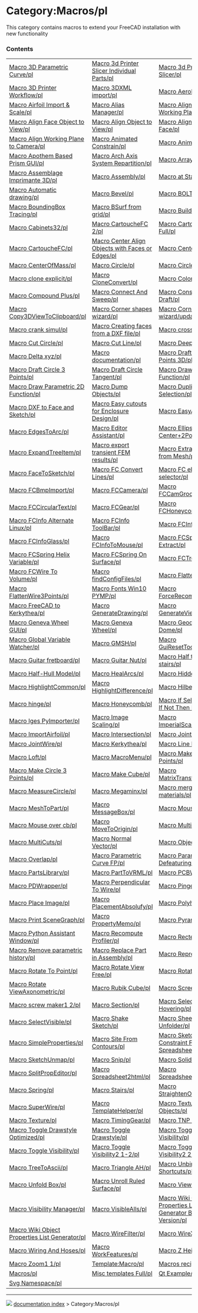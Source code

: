 # Category:Macros/pl
This category contains macros to extend your FreeCAD installation with new functionality

### Contents

|     |     |     |
| --- | --- | --- |
| [Macro 3D Parametric Curve/pl](Macro_3D_Parametric_Curve/pl.md) | [Macro 3d Printer Slicer Individual Parts/pl](Macro_3d_Printer_Slicer_Individual_Parts/pl.md) | [Macro 3d Printer Slicer/pl](Macro_3d_Printer_Slicer/pl.md) |
| [Macro 3D Printer Workflow/pl](Macro_3D_Printer_Workflow/pl.md) | [Macro 3DXML import/pl](Macro_3DXML_import/pl.md) | [Macro AeroFoil/pl](Macro_AeroFoil/pl.md) |
| [Macro Airfoil Import & Scale/pl](Macro_Airfoil_Import_&_Scale/pl.md) | [Macro Alias Manager/pl](Macro_Alias_Manager/pl.md) | [Macro Align Camera to Working Plane/pl](Macro_Align_Camera_to_Working_Plane/pl.md) |
| [Macro Align Face Object to View/pl](Macro_Align_Face_Object_to_View/pl.md) | [Macro Align Object to View/pl](Macro_Align_Object_to_View/pl.md) | [Macro Align View to Face/pl](Macro_Align_View_to_Face/pl.md) |
| [Macro Align Working Plane to Camera/pl](Macro_Align_Working_Plane_to_Camera/pl.md) | [Macro Animated Constrain/pl](Macro_Animated_Constrain/pl.md) | [Macro Animator/pl](Macro_Animator/pl.md) |
| [Macro Apothem Based Prism GUI/pl](Macro_Apothem_Based_Prism_GUI/pl.md) | [Macro Arch Axis System Repartition/pl](Macro_Arch_Axis_System_Repartition/pl.md) | [Macro ArrayCopy/pl](Macro_ArrayCopy/pl.md) |
| [Macro Assemblage Imprimante 3D/pl](Macro_Assemblage_Imprimante_3D/pl.md) | [Macro Assembly/pl](Macro_Assembly/pl.md) | [Macro at Startup/pl](Macro_at_Startup/pl.md) |
| [Macro Automatic drawing/pl](Macro_Automatic_drawing/pl.md) | [Macro Bevel/pl](Macro_Bevel/pl.md) | [Macro BOLTS/pl](Macro_BOLTS/pl.md) |
| [Macro BoundingBox Tracing/pl](Macro_BoundingBox_Tracing/pl.md) | [Macro BSurf from grid/pl](Macro_BSurf_from_grid/pl.md) | [Macro Build Utility/pl](Macro_Build_Utility/pl.md) |
| [Macro Cabinets32/pl](Macro_Cabinets32/pl.md) | [Macro CartoucheFC 2/pl](Macro_CartoucheFC_2/pl.md) | [Macro CartoucheFC Full/pl](Macro_CartoucheFC_Full/pl.md) |
| [Macro CartoucheFC/pl](Macro_CartoucheFC/pl.md) | [Macro Center Align Objects with Faces or Edges/pl](Macro_Center_Align_Objects_with_Faces_or_Edges/pl.md) | [Macro CenterFace/pl](Macro_CenterFace/pl.md) |
| [Macro CenterOfMass/pl](Macro_CenterOfMass/pl.md) | [Macro Circle/pl](Macro_Circle/pl.md) | [Macro CirclePlus/pl](Macro_CirclePlus/pl.md) |
| [Macro clone explicit/pl](Macro_clone_explicit/pl.md) | [Macro CloneConvert/pl](Macro_CloneConvert/pl.md) | [Macro Colorize/pl](Macro_Colorize/pl.md) |
| [Macro Compound Plus/pl](Macro_Compound_Plus/pl.md) | [Macro Connect And Sweep/pl](Macro_Connect_And_Sweep/pl.md) | [Macro Constraint Draft/pl](Macro_Constraint_Draft/pl.md) |
| [Macro Copy3DViewToClipboard/pl](Macro_Copy3DViewToClipboard/pl.md) | [Macro Corner shapes wizard/pl](Macro_Corner_shapes_wizard/pl.md) | [Macro Corner shapes wizard/update/pl](Macro_Corner_shapes_wizard/update/pl.md) |
| [Macro crank simul/pl](Macro_crank_simul/pl.md) | [Macro Creating faces from a DXF file/pl](Macro_Creating_faces_from_a_DXF_file/pl.md) | [Macro cross section/pl](Macro_cross_section/pl.md) |
| [Macro Cut Circle/pl](Macro_Cut_Circle/pl.md) | [Macro Cut Line/pl](Macro_Cut_Line/pl.md) | [Macro DeepCopy/pl](Macro_DeepCopy/pl.md) |
| [Macro Delta xyz/pl](Macro_Delta_xyz/pl.md) | [Macro documentation/pl](Macro_documentation/pl.md) | [Macro Draft Circle 3 Points 3D/pl](Macro_Draft_Circle_3_Points_3D/pl.md) |
| [Macro Draft Circle 3 Points/pl](Macro_Draft_Circle_3_Points/pl.md) | [Macro Draft Circle Tangent/pl](Macro_Draft_Circle_Tangent/pl.md) | [Macro Draw 2D Function/pl](Macro_Draw_2D_Function/pl.md) |
| [Macro Draw Parametric 2D Function/pl](Macro_Draw_Parametric_2D_Function/pl.md) | [Macro Dump Objects/pl](Macro_Dump_Objects/pl.md) | [Macro Duplicate Selection/pl](Macro_Duplicate_Selection/pl.md) |
| [Macro DXF to Face and Sketch/pl](Macro_DXF_to_Face_and_Sketch/pl.md) | [Macro Easy cutouts for Enclosure Design/pl](Macro_Easy_cutouts_for_Enclosure_Design/pl.md) | [Macro EasyAlias/pl](Macro_EasyAlias/pl.md) |
| [Macro EdgesToArc/pl](Macro_EdgesToArc/pl.md) | [Macro Editor Assistant/pl](Macro_Editor_Assistant/pl.md) | [Macro Ellipse-Center+2Points/pl](Macro_Ellipse-Center+2Points/pl.md) |
| [Macro ExpandTreeItem/pl](Macro_ExpandTreeItem/pl.md) | [Macro export transient FEM results/pl](Macro_export_transient_FEM_results/pl.md) | [Macro Extract Wires from Mesh/pl](Macro_Extract_Wires_from_Mesh/pl.md) |
| [Macro FaceToSketch/pl](Macro_FaceToSketch/pl.md) | [Macro FC Convert Lines/pl](Macro_FC_Convert_Lines/pl.md) | [Macro FC element selector/pl](Macro_FC_element_selector/pl.md) |
| [Macro FCBmpImport/pl](Macro_FCBmpImport/pl.md) | [Macro FCCamera/pl](Macro_FCCamera/pl.md) | [Macro FCCamGroover/pl](Macro_FCCamGroover/pl.md) |
| [Macro FCCircularText/pl](Macro_FCCircularText/pl.md) | [Macro FCGear/pl](Macro_FCGear/pl.md) | [Macro FCHoneycombMaker/pl](Macro_FCHoneycombMaker/pl.md) |
| [Macro FCInfo Alternate Linux/pl](Macro_FCInfo_Alternate_Linux/pl.md) | [Macro FCInfo ToolBar/pl](Macro_FCInfo_ToolBar/pl.md) | [Macro FCInfo/pl](Macro_FCInfo/pl.md) |
| [Macro FCInfoGlass/pl](Macro_FCInfoGlass/pl.md) | [Macro FCInfoToMouse/pl](Macro_FCInfoToMouse/pl.md) | [Macro FCSpreadSheet Extract/pl](Macro_FCSpreadSheet_Extract/pl.md) |
| [Macro FCSpring Helix Variable/pl](Macro_FCSpring_Helix_Variable/pl.md) | [Macro FCSpring On Surface/pl](Macro_FCSpring_On_Surface/pl.md) | [Macro FCTreeView/pl](Macro_FCTreeView/pl.md) |
| [Macro FCWire To Volume/pl](Macro_FCWire_To_Volume/pl.md) | [Macro findConfigFiles/pl](Macro_findConfigFiles/pl.md) | [Macro FlattenWire/pl](Macro_FlattenWire/pl.md) |
| [Macro FlattenWire3Points/pl](Macro_FlattenWire3Points/pl.md) | [Macro Fonts Win10 PYMP/pl](Macro_Fonts_Win10_PYMP/pl.md) | [Macro ForceRecompute/pl](Macro_ForceRecompute/pl.md) |
| [Macro FreeCAD to Kerkythea/pl](Macro_FreeCAD_to_Kerkythea/pl.md) | [Macro GenerateDrawing/pl](Macro_GenerateDrawing/pl.md) | [Macro GenerateViews/pl](Macro_GenerateViews/pl.md) |
| [Macro Geneva Wheel GUI/pl](Macro_Geneva_Wheel_GUI/pl.md) | [Macro Geneva Wheel/pl](Macro_Geneva_Wheel/pl.md) | [Macro Geodesic Dome/pl](Macro_Geodesic_Dome/pl.md) |
| [Macro Global Variable Watcher/pl](Macro_Global_Variable_Watcher/pl.md) | [Macro GMSH/pl](Macro_GMSH/pl.md) | [Macro GuiResetToolbars/pl](Macro_GuiResetToolbars/pl.md) |
| [Macro Guitar fretboard/pl](Macro_Guitar_fretboard/pl.md) | [Macro Guitar Nut/pl](Macro_Guitar_Nut/pl.md) | [Macro Half turn stairs/pl](Macro_Half_turn_stairs/pl.md) |
| [Macro Half-Hull Model/pl](Macro_Half-Hull_Model/pl.md) | [Macro HealArcs/pl](Macro_HealArcs/pl.md) | [Macro HiddenAlls/pl](Macro_HiddenAlls/pl.md) |
| [Macro HighlightCommon/pl](Macro_HighlightCommon/pl.md) | [Macro HighlightDifference/pl](Macro_HighlightDifference/pl.md) | [Macro HilbertCurve/pl](Macro_HilbertCurve/pl.md) |
| [Macro hinge/pl](Macro_hinge/pl.md) | [Macro Honeycomb/pl](Macro_Honeycomb/pl.md) | [Macro If Selected Stay If Not Then Delete/pl](Macro_If_Selected_Stay_If_Not_Then_Delete/pl.md) |
| [Macro Iges PyImporter/pl](Macro_Iges_PyImporter/pl.md) | [Macro Image Scaling/pl](Macro_Image_Scaling/pl.md) | [Macro ImperialScales/pl](Macro_ImperialScales/pl.md) |
| [Macro ImportAirfoil/pl](Macro_ImportAirfoil/pl.md) | [Macro Intersection/pl](Macro_Intersection/pl.md) | [Macro Joint/pl](Macro_Joint/pl.md) |
| [Macro JointWire/pl](Macro_JointWire/pl.md) | [Macro Kerkythea/pl](Macro_Kerkythea/pl.md) | [Macro Line Length/pl](Macro_Line_Length/pl.md) |
| [Macro Loft/pl](Macro_Loft/pl.md) | [Macro MacroMenu/pl](Macro_MacroMenu/pl.md) | [Macro Make Arc 3 Points/pl](Macro_Make_Arc_3_Points/pl.md) |
| [Macro Make Circle 3 Points/pl](Macro_Make_Circle_3_Points/pl.md) | [Macro Make Cube/pl](Macro_Make_Cube/pl.md) | [Macro MatrixTransform/pl](Macro_MatrixTransform/pl.md) |
| [Macro MeasureCircle/pl](Macro_MeasureCircle/pl.md) | [Macro Megaminx/pl](Macro_Megaminx/pl.md) | [Macro merge duplicate materials/pl](Macro_merge_duplicate_materials/pl.md) |
| [Macro MeshToPart/pl](Macro_MeshToPart/pl.md) | [Macro MessageBox/pl](Macro_MessageBox/pl.md) | [Macro Mouse Cross/pl](Macro_Mouse_Cross/pl.md) |
| [Macro Mouse over cb/pl](Macro_Mouse_over_cb/pl.md) | [Macro MoveToOrigin/pl](Macro_MoveToOrigin/pl.md) | [Macro MultiCopy/pl](Macro_MultiCopy/pl.md) |
| [Macro MultiCuts/pl](Macro_MultiCuts/pl.md) | [Macro Normal Vector/pl](Macro_Normal_Vector/pl.md) | [Macro ObjectInfo/pl](Macro_ObjectInfo/pl.md) |
| [Macro Overlap/pl](Macro_Overlap/pl.md) | [Macro Parametric Curve FP/pl](Macro_Parametric_Curve_FP/pl.md) | [Macro Parametric Defeaturing/pl](Macro_Parametric_Defeaturing/pl.md) |
| [Macro PartsLibrary/pl](Macro_PartsLibrary/pl.md) | [Macro PartToVRML/pl](Macro_PartToVRML/pl.md) | [Macro PCBWay/pl](Macro_PCBWay/pl.md) |
| [Macro PDWrapper/pl](Macro_PDWrapper/pl.md) | [Macro Perpendicular To Wire/pl](Macro_Perpendicular_To_Wire/pl.md) | [Macro Pinger/pl](Macro_Pinger/pl.md) |
| [Macro Place Image/pl](Macro_Place_Image/pl.md) | [Macro PlacementAbsolufy/pl](Macro_PlacementAbsolufy/pl.md) | [Macro Polyhedrons/pl](Macro_Polyhedrons/pl.md) |
| [Macro Print SceneGraph/pl](Macro_Print_SceneGraph/pl.md) | [Macro PropertyMemo/pl](Macro_PropertyMemo/pl.md) | [Macro Pyramid/pl](Macro_Pyramid/pl.md) |
| [Macro Python Assistant Window/pl](Macro_Python_Assistant_Window/pl.md) | [Macro Recompute Profiler/pl](Macro_Recompute_Profiler/pl.md) | [Macro Rectellipse/pl](Macro_Rectellipse/pl.md) |
| [Macro Remove parametric history/pl](Macro_Remove_parametric_history/pl.md) | [Macro Replace Part in Assembly/pl](Macro_Replace_Part_in_Assembly/pl.md) | [Macro Repro Wire/pl](Macro_Repro_Wire/pl.md) |
| [Macro Rotate To Point/pl](Macro_Rotate_To_Point/pl.md) | [Macro Rotate View Free/pl](Macro_Rotate_View_Free/pl.md) | [Macro Rotate View/pl](Macro_Rotate_View/pl.md) |
| [Macro Rotate ViewAxonometric/pl](Macro_Rotate_ViewAxonometric/pl.md) | [Macro Rubik Cube/pl](Macro_Rubik_Cube/pl.md) | [Macro Screen Wiki/pl](Macro_Screen_Wiki/pl.md) |
| [Macro screw maker1 2/pl](Macro_screw_maker1_2/pl.md) | [Macro Section/pl](Macro_Section/pl.md) | [Macro Select Hovering/pl](Macro_Select_Hovering/pl.md) |
| [Macro SelectVisible/pl](Macro_SelectVisible/pl.md) | [Macro Shake Sketch/pl](Macro_Shake_Sketch/pl.md) | [Macro Sheet Metal Unfolder/pl](Macro_Sheet_Metal_Unfolder/pl.md) |
| [Macro SimpleProperties/pl](Macro_SimpleProperties/pl.md) | [Macro Site From Contours/pl](Macro_Site_From_Contours/pl.md) | [Macro Sketch Constraint From Spreadsheet/pl](Macro_Sketch_Constraint_From_Spreadsheet/pl.md) |
| [Macro SketchUnmap/pl](Macro_SketchUnmap/pl.md) | [Macro Snip/pl](Macro_Snip/pl.md) | [Macro Solid Sweep/pl](Macro_Solid_Sweep/pl.md) |
| [Macro SplitPropEditor/pl](Macro_SplitPropEditor/pl.md) | [Macro Spreadsheet2html/pl](Macro_Spreadsheet2html/pl.md) | [Macro SpreadsheetTools/pl](Macro_SpreadsheetTools/pl.md) |
| [Macro Spring/pl](Macro_Spring/pl.md) | [Macro Stairs/pl](Macro_Stairs/pl.md) | [Macro StraightenObject/pl](Macro_StraightenObject/pl.md) |
| [Macro SuperWire/pl](Macro_SuperWire/pl.md) | [Macro TemplateHelper/pl](Macro_TemplateHelper/pl.md) | [Macro Texture Objects/pl](Macro_Texture_Objects/pl.md) |
| [Macro Texture/pl](Macro_Texture/pl.md) | [Macro TimingGear/pl](Macro_TimingGear/pl.md) | [Macro TNP Solution/pl](Macro_TNP_Solution/pl.md) |
| [Macro Toggle Drawstyle Optimized/pl](Macro_Toggle_Drawstyle_Optimized/pl.md) | [Macro Toggle Drawstyle/pl](Macro_Toggle_Drawstyle/pl.md) | [Macro Toggle Panels Visibility/pl](Macro_Toggle_Panels_Visibility/pl.md) |
| [Macro Toggle Visibility/pl](Macro_Toggle_Visibility/pl.md) | [Macro Toggle Visibility2 1-2/pl](Macro_Toggle_Visibility2_1-2/pl.md) | [Macro Toggle Visibility2 2-2/pl](Macro_Toggle_Visibility2_2-2/pl.md) |
| [Macro TreeToAscii/pl](Macro_TreeToAscii/pl.md) | [Macro Triangle AH/pl](Macro_Triangle_AH/pl.md) | [Macro Unbind Numpad Shortcuts/pl](Macro_Unbind_Numpad_Shortcuts/pl.md) |
| [Macro Unfold Box/pl](Macro_Unfold_Box/pl.md) | [Macro Unroll Ruled Surface/pl](Macro_Unroll_Ruled_Surface/pl.md) | [Macro View Rotation/pl](Macro_View_Rotation/pl.md) |
| [Macro Visibility Manager/pl](Macro_Visibility_Manager/pl.md) | [Macro VisibleAlls/pl](Macro_VisibleAlls/pl.md) | [Macro Wiki Object Properties List Generator Basic Version/pl](Macro_Wiki_Object_Properties_List_Generator_Basic_Version/pl.md) |
| [Macro Wiki Object Properties List Generator/pl](Macro_Wiki_Object_Properties_List_Generator/pl.md) | [Macro WireFilter/pl](Macro_WireFilter/pl.md) | [Macro WireXYZ/pl](Macro_WireXYZ/pl.md) |
| [Macro Wiring And Hoses/pl](Macro_Wiring_And_Hoses/pl.md) | [Macro WorkFeatures/pl](Macro_WorkFeatures/pl.md) | [Macro Z Height Map/pl](Macro_Z_Height_Map/pl.md) |
| [Macro Zoom1 1/pl](Macro_Zoom1_1/pl.md) | [Template:Macro/pl](Template_Macro/pl.md) | [Macros recipes/pl](Macros_recipes/pl.md) |
| [Macros/pl](Macros/pl.md) | [Misc templates Full/pl](Misc_templates_Full/pl.md) | [Qt Example/pl](Qt_Example/pl.md) |
| [Svg Namespace/pl](Svg_Namespace/pl.md) |



---
![](images/Right_arrow.png) [documentation index](../README.md) > Category:Macros/pl
